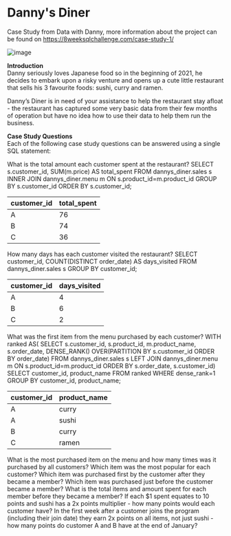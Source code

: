 # Danny's Diner
Case Study from Data with Danny, more information about the project can be found on https://8weeksqlchallenge.com/case-study-1/

![image](https://user-images.githubusercontent.com/85653222/229926334-1659193c-bdf3-428e-aea8-2e533c0c7985.png)

<b>Introduction</b><br>
Danny seriously loves Japanese food so in the beginning of 2021, he decides to embark upon a risky venture and opens up a cute little restaurant that sells his 3 favourite foods: sushi, curry and ramen.

Danny’s Diner is in need of your assistance to help the restaurant stay afloat - the restaurant has captured some very basic data from their few months of operation but have no idea how to use their data to help them run the business.

<b>Case Study Questions</b> <br>
Each of the following case study questions can be answered using a single SQL statement:

What is the total amount each customer spent at the restaurant?
    SELECT s.customer_id, SUM(m.price) AS total_spent
    FROM dannys_diner.sales s
    INNER JOIN dannys_diner.menu m
    ON s.product_id=m.product_id
    GROUP BY s.customer_id
    ORDER BY s.customer_id;

| customer_id | total_spent |
| ----------- | ----------- |
| A           | 76          |
| B           | 74          |
| C           | 36          |


How many days has each customer visited the restaurant?
    SELECT customer_id, COUNT(DISTINCT order_date) AS days_visited
    FROM dannys_diner.sales s
    GROUP BY customer_id;

| customer_id | days_visited |
| ----------- | ------------ |
| A           | 4            |
| B           | 6            |
| C           | 2            |

What was the first item from the menu purchased by each customer?
    WITH ranked AS(
    SELECT s.customer_id, s.product_id, m.product_name, s.order_date,
    	   DENSE_RANK() OVER(PARTITION BY s.customer_id ORDER BY order_date) 
    FROM dannys_diner.sales s
    LEFT JOIN dannys_diner.menu m
    ON s.product_id=m.product_id
    ORDER BY s.order_date, s.customer_id)
    SELECT customer_id, product_name
    FROM ranked
    WHERE dense_rank=1
    GROUP BY customer_id, product_name;

| customer_id | product_name |
| ----------- | ------------ |
| A           | curry        |
| A           | sushi        |
| B           | curry        |
| C           | ramen        |

What is the most purchased item on the menu and how many times was it purchased by all customers?
Which item was the most popular for each customer?
Which item was purchased first by the customer after they became a member?
Which item was purchased just before the customer became a member?
What is the total items and amount spent for each member before they became a member?
If each $1 spent equates to 10 points and sushi has a 2x points multiplier - how many points would each customer have?
In the first week after a customer joins the program (including their join date) they earn 2x points on all items, not just sushi - how many points do customer A and B have at the end of January?
